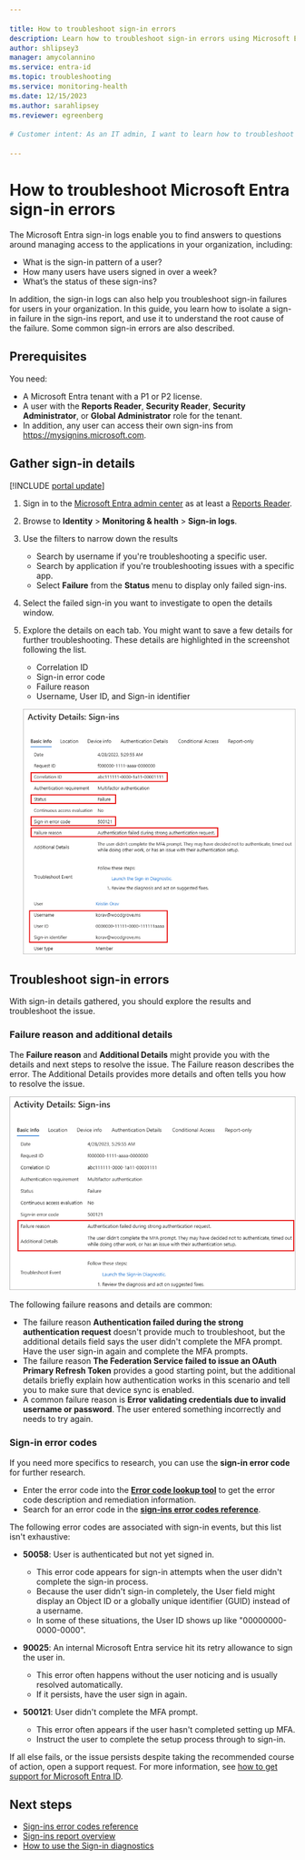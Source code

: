 ```yaml
---

title: How to troubleshoot sign-in errors
description: Learn how to troubleshoot sign-in errors using Microsoft Entra reports in the Microsoft Entra admin center
author: shlipsey3
manager: amycolannino
ms.service: entra-id
ms.topic: troubleshooting
ms.service: monitoring-health
ms.date: 12/15/2023
ms.author: sarahlipsey
ms.reviewer: egreenberg

# Customer intent: As an IT admin, I want to learn how to troubleshoot sign-in errors for various scenarios and using different tools so that I can resolve sign-in issues quickly.

---
```


# How to troubleshoot Microsoft Entra sign-in errors

The Microsoft Entra sign-in logs enable you to find answers to questions around managing access to the applications in your organization, including:

- What is the sign-in pattern of a user?
- How many users have users signed in over a week?
- What’s the status of these sign-ins?

In addition, the sign-in logs can also help you troubleshoot sign-in failures for users in your organization. In this guide, you learn how to isolate a sign-in failure in the sign-ins report, and use it to understand the root cause of the failure. Some common sign-in errors are also described.

## Prerequisites

You need:

- A Microsoft Entra tenant with a P1 or P2 license.
- A user with the **Reports Reader**, **Security Reader**, **Security Administrator**, or **Global Administrator** role for the tenant.
- In addition, any user can access their own sign-ins from https://mysignins.microsoft.com.

## Gather sign-in details

[!INCLUDE [portal update](../../includes/portal-update.md)]

1. Sign in to the [Microsoft Entra admin center](https://entra.microsoft.com) as at least a [Reports Reader](../role-based-access-control/permissions-reference.md#reports-reader).
1. Browse to **Identity** > **Monitoring & health** > **Sign-in logs**.
1. Use the filters to narrow down the results
    - Search by username if you're troubleshooting a specific user.
    - Search by application if you're troubleshooting issues with a specific app.
    - Select **Failure** from the **Status** menu to display only failed sign-ins.
1. Select the failed sign-in you want to investigate to open the details window.
1. Explore the details on each tab. You might want to save a few details for further troubleshooting. These details are highlighted in the screenshot following the list.
    - Correlation ID
    - Sign-in error code
    - Failure reason
    - Username, User ID, and Sign-in identifier

    ![Screenshot of the sign-in details, with several details highlighted.](media/howto-troubleshoot-sign-in-errors/sign-in-activity-details.png)

## Troubleshoot sign-in errors

With sign-in details gathered, you should explore the results and troubleshoot the issue.

### Failure reason and additional details

The **Failure reason** and **Additional Details** might provide you with the details and next steps to resolve the issue. The Failure reason describes the error. The Additional Details provides more details and often tells you how to resolve the issue.

![Screenshot of the activity details, with the failure reason and details highlighted.](media/howto-troubleshoot-sign-in-errors/sign-in-activity-details-failure-reason.png)

The following failure reasons and details are common:

- The failure reason **Authentication failed during the strong authentication request** doesn't provide much to troubleshoot, but the additional details field says the user didn't complete the MFA prompt. Have the user sign-in again and complete the MFA prompts.
- The failure reason **The Federation Service failed to issue an OAuth Primary Refresh Token** provides a good starting point, but the additional details briefly explain how authentication works in this scenario and tell you to make sure that device sync is enabled.
- A common failure reason is **Error validating credentials due to invalid username or password**. The user entered something incorrectly and needs to try again.

### Sign-in error codes

If you need more specifics to research, you can use the **sign-in error code** for further research.

- Enter the error code into the **[Error code lookup tool](https://login.microsoftonline.com/error)** to get the error code description and remediation information.
- Search for an error code in the **[sign-ins error codes reference](../../identity-platform/reference-error-codes.md)**.

The following error codes are associated with sign-in events, but this list isn't exhaustive:

- **50058**: User is authenticated but not yet signed in.
  - This error code appears for sign-in attempts when the user didn't complete the sign-in process.
  - Because the user didn't sign-in completely, the User field might display an Object ID or a globally unique identifier (GUID) instead of a username.
  - In some of these situations, the User ID shows up like "00000000-0000-0000".

- **90025**: An internal Microsoft Entra service hit its retry allowance to sign the user in.
  - This error often happens without the user noticing and is usually resolved automatically.
  - If it persists, have the user sign in again.

- **500121**: User didn't complete the MFA prompt.
  - This error often appears if the user hasn't completed setting up MFA.
  - Instruct the user to complete the setup process through to sign-in.

If all else fails, or the issue persists despite taking the recommended course of action, open a support request. For more information, see [how to get support for Microsoft Entra ID](~/fundamentals/how-to-get-support.md).

## Next steps

- [Sign-ins error codes reference](./concept-sign-ins.md)
- [Sign-ins report overview](concept-sign-ins.md)
- [How to use the Sign-in diagnostics](howto-use-sign-in-diagnostics.md)
